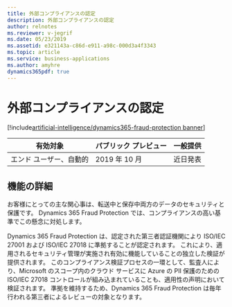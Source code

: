 ```yaml
---
title: 外部コンプライアンスの認定
description: 外部コンプライアンスの認定
author: relnotes
ms.reviewer: v-jegrif
ms.date: 05/23/2019
ms.assetid: e321143a-c86d-e911-a98c-000d3a4f3343
ms.topic: article
ms.service: business-applications
ms.author: amyhre
dynamics365pdf: true
---
```

# <a name="external-compliance-certification"></a>外部コンプライアンスの認定
[!include[artificial-intelligence/dynamics365-fraud-protection banner](../includes/artificial-intelligence/dynamics365-fraud-protection.md)]

| 有効対象    |  パブリック プレビュー | 一般提供 | 
| ---------- | ---------- |---------- |
|エンド ユーザー、自動的|2019 年 10 月| 近日発表|






## <a name="feature-details"></a>機能の詳細
<!--feature detail start -->
お客様にとっての主な関心事は、転送中と保存中両方のデータのセキュリティと保護です。 Dynamics 365 Fraud Protection では、コンプライアンスの高い基準でこの懸念に対処します。

Dynamics 365 Fraud Protection は、認定された第三者認証機関により ISO/IEC 27001 および ISO/IEC 27018 に準拠することが認定されます。 これにより、適用されるセキュリティ管理が実施され有効に機能していることの独立した検証が提供されます。 このコンプライアンス検証プロセスの一環として、監査人により、Microsoft のスコープ内のクラウド サービスに Azure の PII 保護のための ISO/IEC 27018 コントロールが組み込まれていることも、適用性の声明において検証されます。 準拠を維持するため、Dynamics 365 Fraud Protection は毎年行われる第三者によるレビューの対象となります。
<!--feature detail end -->










